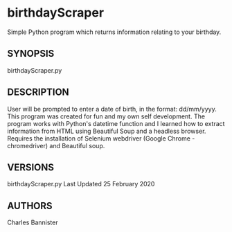 # birthdayScraper
Simple Python program which returns information relating to your birthday.

## SYNOPSIS

birthdayScraper.py

## DESCRIPTION

User will be prompted to enter a date of birth, in the format: dd/mm/yyyy.
This program was created for fun and my own self development. The program works with Python's datetime function and I learned how  to extract information from HTML using Beautiful Soup and a headless browser.
Requires the installation of Selenium webdriver (Google Chrome - chromedriver) and Beautiful soup.

## VERSIONS

birthdayScraper.py Last Updated 25 February 2020

## AUTHORS

Charles Bannister

	
